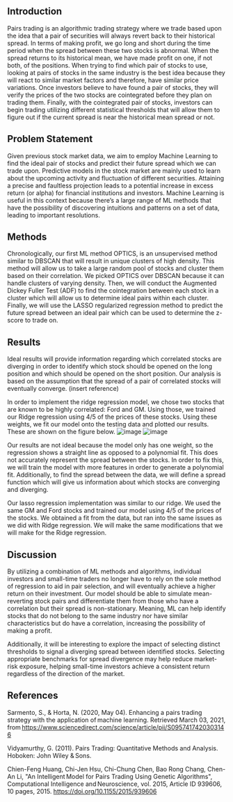 ## Introduction

Pairs trading is an algorithmic trading strategy where we trade based upon the idea that a pair of securities will always revert back to their historical spread. In terms of making profit, we go long and short during the time period when the spread between these two stocks is abnormal. When the spread returns to its historical mean, we have made profit on one, if not both, of the positions. When trying to find which pair of stocks to use, looking at pairs of stocks in the same industry is the best idea because they will react to similar market factors and therefore, have similar price variations. Once investors believe to have found a pair of stocks, they will verify the prices of the two stocks are cointegrated before they plan on trading them. Finally, with the cointegrated pair of stocks, investors can begin trading utilizing different statistical thresholds that will allow them to figure out if the current spread is near the historical mean spread or not.

## Problem Statement

Given previous stock market data, we aim to employ Machine Learning to find the ideal pair of stocks and predict their future spread which we can trade upon. Predictive models in the stock market are mainly used to learn about the upcoming activity and fluctuation of different securities. Attaining a precise and faultless projection leads to a potential increase in excess return (or alpha) for financial institutions and investors. Machine Learning is useful in this context because there’s a large range of ML methods that have the possibility of discovering intuitions and patterns on a set of data, leading to important resolutions.

## Methods

Chronologically, our first ML method OPTICS, is an unsupervised method similar to DBSCAN that will result in unique clusters of high density. This method will allow us to take a large random pool of stocks and cluster them based on their correlation. We picked OPTICS over DBSCAN because it can handle clusters of varying density. Then, we will conduct the Augmented Dickey Fuller Test (ADF) to find the cointegration between each stock in a cluster which will allow us to determine ideal pairs within each cluster. Finally, we will use the LASSO regularized regression method to predict the future spread between an ideal pair which can be used to determine the z-score to trade on.

## Results

Ideal results will provide information regarding which correlated stocks are diverging in order to identify which stock should be opened on the long position and which should be opened on the short position. Our analysis is based on the assumption that the spread of a pair of correlated stocks will eventually converge.  (insert reference) 

In order to implement the ridge regression model, we chose two stocks that are known to be highly correlated: Ford and GM. Using those, we trained our Ridge regression using 4/5 of the prices of these stocks. Using these weights, we fit our model onto the testing data and plotted our results. These are shown on the figure below. 
![image](https://user-images.githubusercontent.com/51150161/113919441-9d5c2780-97b1-11eb-9c9c-54c7e92f5087.png)
![image](https://user-images.githubusercontent.com/51150161/113919463-a3520880-97b1-11eb-9243-563ab123b15d.png)

Our results are not ideal because the model only has one weight, so the regression shows a straight line as opposed to a polynomial fit. This does not accurately represent the spread between the stocks. In order to fix this, we will train the model with more features in order to generate a polynomial fit. Additionally, to find the spread between the data, we will define a spread function which will give us information about which stocks are converging and diverging. 


Our lasso regression implementation was similar to our ridge. We used the same GM and Ford stocks and trained our model using 4/5 of the prices of the stocks. We obtained a fit from the data, but ran into the same issues as we did with Ridge regression. We will make the same modifications that we will make for the Ridge regression. 


## Discussion

By utilizing a combination of ML methods and algorithms, individual investors and small-time traders no longer have to rely on the sole method of regression to aid in pair selection, and will eventually achieve a higher return on their investment. Our model should be able to simulate mean-reverting stock pairs and differentiate them from those who have a correlation but their spread is non-stationary. Meaning, ML can help identify stocks that do not belong to the same industry nor have similar characteristics but do have a correlation, increasing the possibility of making a profit. 

Additionally, it will be interesting to explore the impact of selecting distinct thresholds to signal a diverging spread between identified stocks. Selecting appropriate benchmarks for spread divergence may help reduce market-risk exposure, helping small-time investors achieve a consistent return regardless of the direction of the market. 

## References

Sarmento, S., & Horta, N. (2020, May 04). Enhancing a pairs trading strategy with the application of machine learning. Retrieved March 03, 2021, from https://www.sciencedirect.com/science/article/pii/S0957417420303146 

Vidyamurthy, G. (2011). Pairs Trading: Quantitative Methods and Analysis. Hoboken: John Wiley & Sons. 

Chien-Feng Huang, Chi-Jen Hsu, Chi-Chung Chen, Bao Rong Chang, Chen-An Li, "An Intelligent Model for Pairs Trading Using Genetic Algorithms", Computational Intelligence and Neuroscience, vol. 2015, Article ID 939606, 10 pages, 2015. https://doi.org/10.1155/2015/939606 
